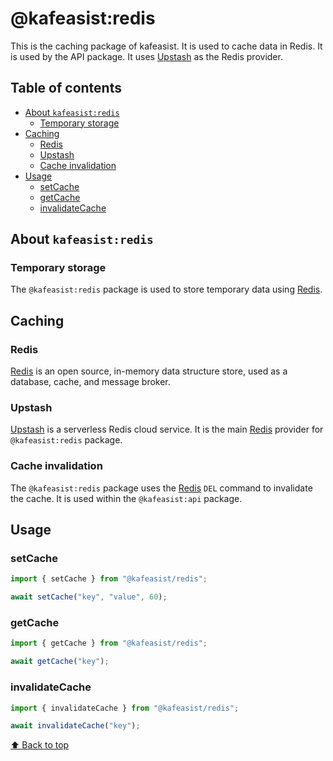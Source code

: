 # @kafeasist:redis

This is the caching package of kafeasist. It is used to cache data in Redis. It is used by the API package. It uses [Upstash](https://upstash.com/) as the Redis provider.

## Table of contents

- [About `kafeasist:redis`](#about-kafeasistredis)
  - [Temporary storage](#temporary-storage)
- [Caching](#caching)
  - [Redis](#redis)
  - [Upstash](#upstash)
  - [Cache invalidation](#cache-invalidation)
- [Usage](#usage)
  - [setCache](#setcache)
  - [getCache](#getcache)
  - [invalidateCache](#invalidatecache)

## About `kafeasist:redis`

### Temporary storage

The `@kafeasist:redis` package is used to store temporary data using [Redis](https://redis.io/).

## Caching

### Redis

[Redis](https://redis.io/) is an open source, in-memory data structure store, used as a database, cache, and message broker.

### Upstash

[Upstash](https://upstash.com/) is a serverless Redis cloud service. It is the main [Redis](https://redis.io/) provider for `@kafeasist:redis` package.

### Cache invalidation

The `@kafeasist:redis` package uses the [Redis](https://redis.io/) `DEL` command to invalidate the cache. It is used within the `@kafeasist:api` package.

## Usage

### setCache

```typescript
import { setCache } from "@kafeasist/redis";

await setCache("key", "value", 60);
```

### getCache

```typescript
import { getCache } from "@kafeasist/redis";

await getCache("key");
```

### invalidateCache

```typescript
import { invalidateCache } from "@kafeasist/redis";

await invalidateCache("key");
```

[⬆ Back to top](#table-of-contents)

